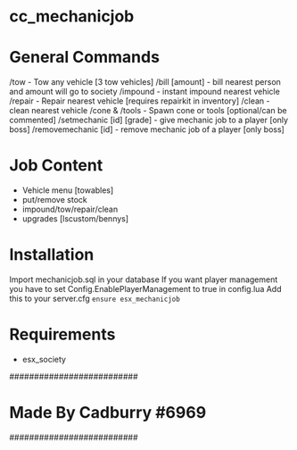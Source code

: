 # cc_mechanicjob

# General Commands
/tow - Tow any vehicle [3 tow vehicles]
/bill [amount] - bill nearest person and amount will go to society
/impound - instant impound nearest vehicle
/repair - Repair nearest vehicle [requires repairkit in inventory]
/clean - clean nearest vehicle
/cone & /tools - Spawn cone or tools [optional/can be commented]
/setmechanic [id] [grade] - give mechanic job to a player [only boss]
/removemechanic [id] - remove mechanic job of a player [only boss]

# Job Content
- Vehicle menu [towables]
- put/remove stock
- impound/tow/repair/clean
- upgrades [lscustom/bennys]

# Installation
Import mechanicjob.sql in your database
If you want player management you have to set Config.EnablePlayerManagement to true in config.lua
Add this to your server.cfg
```ensure esx_mechanicjob```

# Requirements
- esx_society

##########################
# Made By Cadburry #6969 #
##########################
